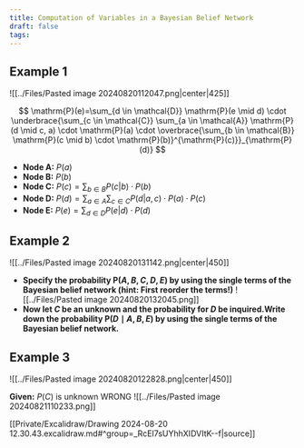 ```yaml
---
title: Computation of Variables in a Bayesian Belief Network
draft: false
tags:
---
```

## Example 1 

![[../Files/Pasted image 20240820112047.png|center|425]]

$$
\mathrm{P}(e)=\sum_{d \in \mathcal{D}} \mathrm{P}(e \mid d) \cdot \underbrace{\sum_{c \in \mathcal{C}} \sum_{a \in \mathcal{A}} \mathrm{P}(d \mid c, a) \cdot \mathrm{P}(a) \cdot \overbrace{\sum_{b \in \mathcal{B}} \mathrm{P}(c \mid b) \cdot \mathrm{P}(b)}^{\mathrm{P}(c)}}_{\mathrm{P}(d)}
$$
-  **Node A:** $P(a)$
-  **Node B:** $P(b)$
-  **Node C:** $P(c) = \sum_{b \in B} P(c|b) \cdot P(b)$
-  **Node D:** $P(d) = \sum_{a \in A} \sum_{c \in C} P(d|a,c) \cdot P(a) \cdot P(c)$
-  **Node E:** $P(e) = \sum_{d \in D} P(e|d) \cdot P(d)$
## Example 2 
![[../Files/Pasted image 20240820131142.png|center|450]]

- **Specify the probability $\mathrm{P}(A, B, C, D, E)$ by using the single terms of the Bayesian belief network (hint: First reorder the terms!)**
	![[../Files/Pasted image 20240820132045.png]]
- **Now let $C$ be an unknown and the probability for $D$ be inquired.Write down the probability $\mathrm{P}(D \mid A, B, E)$ by using the single terms of the Bayesian belief network.**

## Example 3 
![[../Files/Pasted image 20240820122828.png|center|450]]

**Given:** $P(C)$ is unknown 
WRONG
![[../Files/Pasted image 20240821110233.png]]


[[Private/Excalidraw/Drawing 2024-08-20 12.30.43.excalidraw.md#^group=_RcEI7sUYhhXIDVItK--f|source]]

